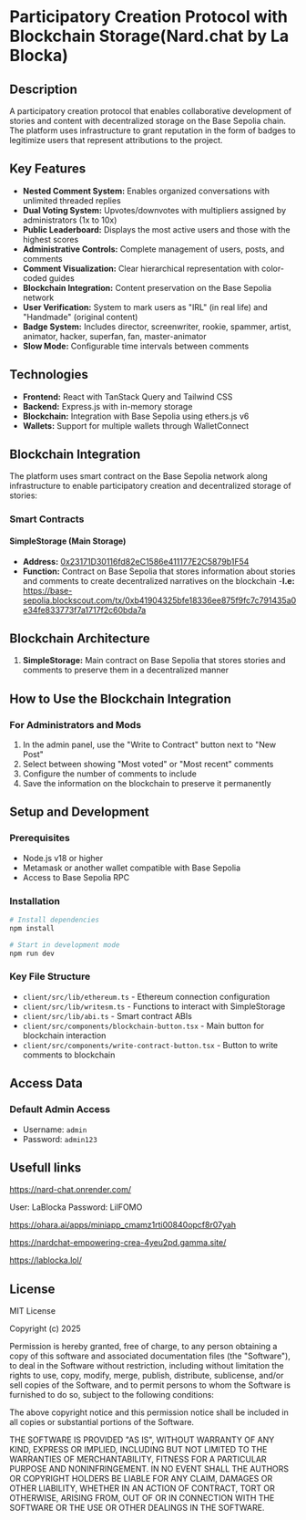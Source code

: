 # Participatory Creation Protocol with Blockchain Storage(Nard.chat by La Blocka)

## Description

A participatory creation protocol that enables collaborative development of stories and content with decentralized storage on the Base Sepolia chain. The platform uses infrastructure to grant reputation in the form of badges to legitimize users that represent attributions to the project.

## Key Features

- **Nested Comment System:** Enables organized conversations with unlimited threaded replies
- **Dual Voting System:** Upvotes/downvotes with multipliers assigned by administrators (1x to 10x)
- **Public Leaderboard:** Displays the most active users and those with the highest scores
- **Administrative Controls:** Complete management of users, posts, and comments
- **Comment Visualization:** Clear hierarchical representation with color-coded guides
- **Blockchain Integration:** Content preservation on the Base Sepolia network
- **User Verification:** System to mark users as "IRL" (in real life) and "Handmade" (original content)
- **Badge System:** Includes director, screenwriter, rookie, spammer, artist, animator, hacker, superfan, fan, master-animator
- **Slow Mode:** Configurable time intervals between comments

## Technologies

- **Frontend:** React with TanStack Query and Tailwind CSS
- **Backend:** Express.js with in-memory storage
- **Blockchain:** Integration with Base Sepolia using ethers.js v6
- **Wallets:** Support for multiple wallets through WalletConnect

## Blockchain Integration

The platform uses smart contract on the Base Sepolia network along infrastructure to enable participatory creation and decentralized storage of stories:

### Smart Contracts

#### SimpleStorage (Main Storage)
- **Address:** [0x23171D30116fd82eC1586e411177E2C5879b1F54](https://base-sepolia.blockscout.com/address/0x23171D30116fd82eC1586e411177E2C5879b1F54?tab=index)
- **Function:** Contract on Base Sepolia that stores information about stories and comments to create decentralized narratives on the blockchain
-**I.e:** https://base-sepolia.blockscout.com/tx/0xb41904325bfe18336ee875f9fc7c791435a0e34fe833773f7a1717f2c60bda7a

## Blockchain Architecture

1. **SimpleStorage:** Main contract on Base Sepolia that stores stories and comments to preserve them in a decentralized manner


## How to Use the Blockchain Integration

### For Administrators and Mods
1. In the admin panel, use the "Write to Contract" button next to "New Post"
2. Select between showing "Most voted" or "Most recent" comments
3. Configure the number of comments to include
4. Save the information on the blockchain to preserve it permanently

## Setup and Development

### Prerequisites
- Node.js v18 or higher
- Metamask or another wallet compatible with Base Sepolia
- Access to Base Sepolia RPC

### Installation

```bash
# Install dependencies
npm install

# Start in development mode
npm run dev
```

### Key File Structure

- `client/src/lib/ethereum.ts` - Ethereum connection configuration
- `client/src/lib/writesm.ts` - Functions to interact with SimpleStorage
- `client/src/lib/abi.ts` - Smart contract ABIs
- `client/src/components/blockchain-button.tsx` - Main button for blockchain interaction
- `client/src/components/write-contract-button.tsx` - Button to write comments to blockchain

## Access Data

### Default Admin Access
- Username: `admin`
- Password: `admin123`
  
## Usefull links
https://nard-chat.onrender.com/

User: LaBlocka
Password: LilFOMO

https://ohara.ai/apps/miniapp_cmamz1rti00840opcf8r07yah

https://nardchat-empowering-crea-4yeu2pd.gamma.site/

https://lablocka.lol/


## License

MIT License

Copyright (c) 2025

Permission is hereby granted, free of charge, to any person obtaining a copy
of this software and associated documentation files (the "Software"), to deal
in the Software without restriction, including without limitation the rights
to use, copy, modify, merge, publish, distribute, sublicense, and/or sell
copies of the Software, and to permit persons to whom the Software is
furnished to do so, subject to the following conditions:

The above copyright notice and this permission notice shall be included in all
copies or substantial portions of the Software.

THE SOFTWARE IS PROVIDED "AS IS", WITHOUT WARRANTY OF ANY KIND, EXPRESS OR
IMPLIED, INCLUDING BUT NOT LIMITED TO THE WARRANTIES OF MERCHANTABILITY,
FITNESS FOR A PARTICULAR PURPOSE AND NONINFRINGEMENT. IN NO EVENT SHALL THE
AUTHORS OR COPYRIGHT HOLDERS BE LIABLE FOR ANY CLAIM, DAMAGES OR OTHER
LIABILITY, WHETHER IN AN ACTION OF CONTRACT, TORT OR OTHERWISE, ARISING FROM,
OUT OF OR IN CONNECTION WITH THE SOFTWARE OR THE USE OR OTHER DEALINGS IN THE
SOFTWARE.
